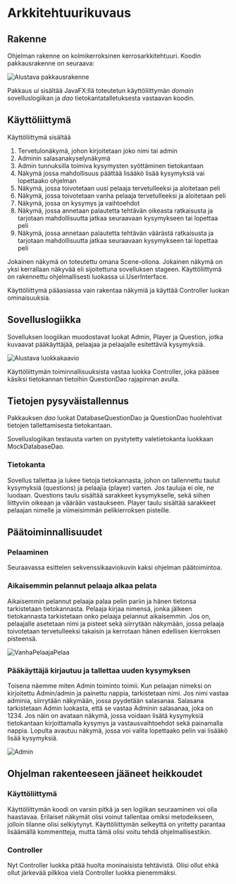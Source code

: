 # Arkkitehtuurikuvaus

## Rakenne

Ohjelman rakenne on kolmikerroksinen kerrosarkkitehtuuri. Koodin pakkausrakenne on seuraava: 

![Alustava pakkausrakenne](pakkauskaavio.jpg)

Pakkaus *ui* sisältää JavaFX:llä toteutetun käyttöliittymän *domain* sovelluslogiikan ja *dao* tietokantatalletuksesta vastaavan koodin. 

## Käyttöliittymä

Käyttöliittymä sisältää 

1. Tervetulonäkymä, johon kirjoitetaan joko nimi tai admin
2. Adminin salasanakyselynäkymä
3. Admin tunnuksilla toimiva kysymysten syöttäminen tietokantaan 
4. Näkymä jossa mahdollisuus päättää lisääkö lisää kysymyksiä vai lopettaako ohjelman
5. Näkymä, jossa toivotetaan uusi pelaaja tervetulleeksi ja aloitetaan peli
6. Näkymä, jossa toivotetaan vanha pelaaja tervetulleeksi ja aloitetaan peli
7. Näkymä, jossa on kysymys ja vaihtoehdot
8. Näkymä, jossa annetaan palautetta tehtävän oikeasta ratkaisusta ja tarjotaan mahdollisuutta jatkaa seuraavaan kysymykseen tai lopettaa peli
9. Näkymä, jossa annetaan palautetta tehtävän väärästä ratkaisusta ja tarjotaan mahdollisuutta jatkaa seuraavaan kysymykseen tai lopettaa peli

Jokainen näkymä on toteutettu omana Scene-oliona. Jokainen näkymä on yksi kerrallaan näkyvää eli sijoitettuna sovelluksen stageen. Käyttöliittymä on rakennettu ohjelmallisesti luokassa ui.UserInterface.

Käyttöliittymä pääasiassa vain rakentaa näkymiä ja käyttää Controller luokan ominaisuuksia.

## Sovelluslogiikka

Sovelluksen loogiikan muodostavat luokat Admin, Player ja Question, jotka kuvaavat pääkäyttäjää, pelaajaa ja pelaajalle esitettäviä kysymyksiä. 

![Alustava luokkakaavio](luokkakaavio_loppu.JPG)

Käyttöliittymän toiminnallisuuksista vastaa luokka Controller, joka pääsee käsiksi tietokannan tietoihin QuestionDao rajapinnan avulla.

## Tietojen pysyväistallennus

Pakkauksen *dao* luokat DatabaseQuestionDao ja QuestionDao huolehtivat tietojen tallettamisesta tietokantaan.

Sovelluslogiikan testausta varten on pystytetty valetietokanta luokkaan MockDatabaseDao.

### Tietokanta

Sovellus tallettaa ja lukee tietoja tietokannasta, johon on tallennettu taulut kysymyksiä (questions) ja pelaajia (player) varten. Jos tauluja ei ole, ne luodaan.
Questions taulu sisältää sarakkeet kysymykselle, sekä siihen liittyviin oikeaan ja väärään vastaukseen. Player taulu sisältää sarakkeet pelaajan nimelle ja viimeisimmän pelikierroksen pisteille.

## Päätoiminnallisuudet

### Pelaaminen

Seuraavassa esittelen sekvenssikaaviokuvin kaksi ohjelman päätoimintoa.


### Aikaisemmin pelannut pelaaja alkaa pelata

Aikaisemmin pelannut pelaaja palaa pelin pariin ja hänen tietonsa tarkistetaan tietokannasta. Pelaaja kirjaa nimensä, jonka jälkeen tietokannasta tarkistetaan onko pelaaja pelannut aikaisemmin. Jos on, pelaajalle asetetaan nimi ja pisteet sekä siirrytään näkymään, jossa pelaaja toivotetaan tervetulleeksi takaisin ja kerrotaan hänen edellisen kierroksen pisteensä.

![VanhaPelaajaPelaa](vanhapelaaja_sekvenssi.jpg)


### Pääkäyttäjä kirjautuu ja tallettaa uuden kysymyksen

Toisena näemme miten Admin toiminto toimii. Kun pelaajan nimeksi on kirjoitettu Admin/admin ja painettu nappia, tarkistetaan nimi. Jos nimi vastaa adminia, siirrytään näkymään, jossa pyydetään salasanaa. Salasana tarkistetaan Admin luokasta, että se vastaa Adminin salasanaa, joka on 1234. Jos näin on avataan näkymä, jossa voidaan lisätä kysymyksiä tietokantaan kirjoittamalla kysymys ja vastausvaihtoehdot sekä painamalla nappia. Lopulta avautuu näkymä, jossa voi valita lopettaako pelin vai lisääkö lisää kysymyksiä.

![Admin](admin_sekvenssi.jpg)


## Ohjelman rakenteeseen jääneet heikkoudet

### Käyttöliittymä

Käyttöliittymän koodi on varsin pitkä ja sen logiikan seuraaminen voi olla haastavaa. Erilaiset näkymät olisi voinut tallentaa omiksi metodeikseen, jolloin tilanne olisi selkiytynyt. Käyttöliittymän selkeyttä on yritetty parantaa lisäämällä kommentteja, mutta tämä olisi voitu tehdä ohjelmallisestikin.

### Controller

Nyt Controller luokka pitää huolta moninaisista tehtävistä. Olisi ollut ehkä ollut järkevää pilkkoa vielä Controller luokka pienemmäksi.
